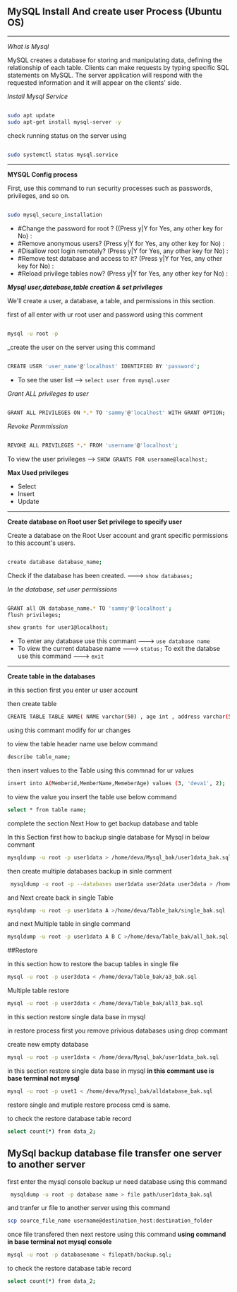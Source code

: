 ## MySQL Install And create user Process (Ubuntu OS)
---

_What is Mysql_

MySQL creates a database for storing and manipulating data, defining the relationship of each table. Clients can make requests by typing specific SQL statements on MySQL. The server application will respond with the requested information and it will appear on the clients' side.


_Install Mysql Service_

```bash

sudo apt update
sudo apt-get install mysql-server -y

```

check running status on the server using 

```bash

sudo systemctl status mysql.service

```
---

**MYSQL Config process**

First, use this command to run security processes such as passwords, privileges, and so on.
 
 ```bash
 
 sudo mysql_secure_installation
 
```
* #Change the password for root ? ((Press y|Y for Yes, any other key for No) :
* #Remove anonymous users? (Press y|Y for Yes, any other key for No) : 
* #Disallow root login remotely? (Press y|Y for Yes, any other key for No) : 
* #Remove test database and access to it? (Press y|Y for Yes, any other key for No) : 
* #Reload privilege tables now? (Press y|Y for Yes, any other key for No) : 
 

**_Mysql user,datebase,table creation & set privileges_**

We'll create a user, a database, a table, and permissions in this section.

first of all enter with ur root user and password using this comment

```bash

mysql -u root -p

```

_create the user on the server using this command

```bash

CREATE USER 'user_name'@'localhost' IDENTIFIED BY 'password';

```

* To see the user list --> `select user from mysql.user`


_Grant ALL privileges to user_

```bash

GRANT ALL PRIVILEGES ON *.* TO 'sammy'@'localhost' WITH GRANT OPTION;

```
_Revoke Permmission_

```bash

REVOKE ALL PRIVILEGES *.* FROM 'username'@'localhost';

```

To view the user privileges --> `SHOW GRANTS FOR username@localhost;`

**Max Used privileges**

* Select
* Insert
* Update

---

**Create database on Root user Set privilege to specify user**

Create a database on the Root User account and grant specific permissions to this account's users.

```bash

create database database_name;

```
Check if the database has been created. ---> `show databases;`

_In the database, set user permissions_

```bash

GRANT all ON database_name.* TO 'sammy'@'localhost';
flush privileges;

```

```bash
show grants for user1@localhost;
```
* To enter any database use this commant  ---> `use database name`
* To view the current database name ---> `status;`
To exit the databse use this command ---> `exit` 

---

**Create table in the databases**

in this section first you enter ur user account 

then create table 

```bash
CREATE TABLE TABLE NAME( NAME varchar(50) , age int , address varchar(50) );
```

using this commant modify for ur changes

to view the table header name use below command

```bash
describe table_name;
```

then insert values to the Table using this commnad for ur values

```bash
insert into A(Memberid,MemberName,MemeberAge) values (3, 'deva1', 2);
```

to view the value you insert the table use below command

```bash
select * from table name;
```
 
complete the section Next How to get backup database and table
 
In this Section first how to backup single database for Mysql in below commant
 
 ```bash
 mysqldump -u root -p user1data > /home/deva/Mysql_bak/user1data_bak.sql
 ```

then create multiple databases backup in sinle comment

```bash
 mysqldump -u root -p --databases user1data user2data user3data > /home/deva/Mysql_bak/alldatabase_bak.sql
 ```

and Next create back in single Table

```bash
mysqldump -u root -p user1data A >/home/deva/Table_bak/single_bak.sql
```

and next Multiple table in single  command

```bash
mysqldump -u root -p user1data A B C >/home/deva/Table_bak/all_bak.sql
```

##Restore

in this section how to restore the bacup tables in single file

```bash
mysql -u root -p user3data < /home/deva/Table_bak/a3_bak.sql
```

Multiple table restore

```bash
mysql -u root -p user3data < /home/deva/Table_bak/all3_bak.sql
```

in this section restore single data base in mysql

in restore process first you remove privious databases using drop commant

create new empty database 

```bash
mysql -u root -p user1data < /home/deva/Mysql_bak/user1data_bak.sql
```

in this section restore single data base in mysql
**in this commant use is base terminal not mysql**

```bash
mysql -u root -p uset1 < /home/deva/Mysql_bak/alldatabase_bak.sql
```

restore single and mutiple restore process cmd is same.

to check the restore database table record
```bash
select count(*) from data_2;
```

## MySql backup database file transfer one server to another server

first enter the mysql console
backup ur need database using this command

```bash
 mysqldump -u root -p database name > file path/user1data_bak.sql
 ```
and tranfer ur file to another server using this command

```bash
scp source_file_name username@destination_host:destination_folder
```
once file transfered then next restore using this command **using command in base terminal not mysql console**

```bash
mysql -u root -p databasename < filepath/backup.sql;
```

to check the restore database table record
```bash
select count(*) from data_2;
```
